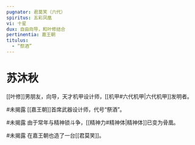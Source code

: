 ```yaml
---
pugnator: 君莫笑（六代）
spiritus: 五彩凤凰
vi: 十星
dux: 自由向导，和叶修结合
pertinentia: 嘉王朝
titulus:
  - “祭酒”
---
```


# 苏沐秋

[[叶修]]男朋友，向导，天才机甲设计师，[[机甲#六代机甲|六代机甲]]发明者。

#未揭露 [[嘉王朝]]首席武器设计师，代号“祭酒”。

#未揭露 由于常年与精神锁斗争，[[精神力#精神体|精神体]]已变为骨凰。

#未揭露 在嘉王朝也造了一台[[君莫笑]]。
